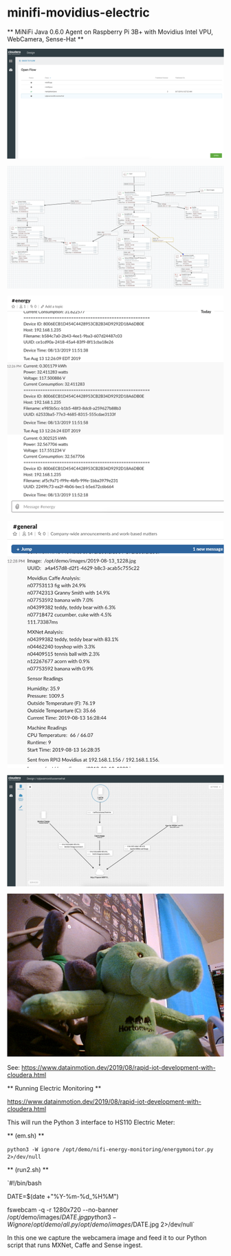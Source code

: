 # minifi-movidius-electric

** MiNiFi Java 0.6.0 Agent on Raspberry Pi 3B+ with Movidius Intel VPU, WebCamera, Sense-Hat **

![EFM](https://github.com/tspannhw/minifi-movidius-electric/blob/master/efmflowsmov.png "EFM")

![Movidius NiFi](https://github.com/tspannhw/minifi-movidius-electric/blob/master/nififlowmovidius.png "Movidius NiFi")

![Energy Slack](https://github.com/tspannhw/minifi-movidius-electric/blob/master/pushingenergytoslack.png "Energy Slack")

![MXNet Slack](https://github.com/tspannhw/minifi-movidius-electric/blob/master/pushingsensormxnet.png "MXNet Slack")

![RPI EFM](https://github.com/tspannhw/minifi-movidius-electric/blob/master/rpiefm.png "RPI EFM")

![HWX](https://github.com/tspannhw/minifi-movidius-electric/blob/master/2019-08-12_1546.jpg "HWX")

See:  https://www.datainmotion.dev/2019/08/rapid-iot-development-with-cloudera.html


** Running Electric Monitoring **

https://www.datainmotion.dev/2019/08/rapid-iot-development-with-cloudera.html

This will run the Python 3 interface to HS110 Electric Meter:

** (em.sh) ** 

`python3 -W ignore /opt/demo/nifi-energy-monitoring/energymonitor.py 2>/dev/null`


** (run2.sh) **

`#!/bin/bash

DATE=$(date +"%Y-%m-%d_%H%M")

fswebcam -q -r 1280x720 --no-banner /opt/demo/images/$DATE.jpg
python3 -W ignore /opt/demo/all.py /opt/demo/images/$DATE.jpg 2>/dev/null`

In this one we capture the webcamera image and feed it to our Python script that runs MXNet, Caffe and Sense ingest.
